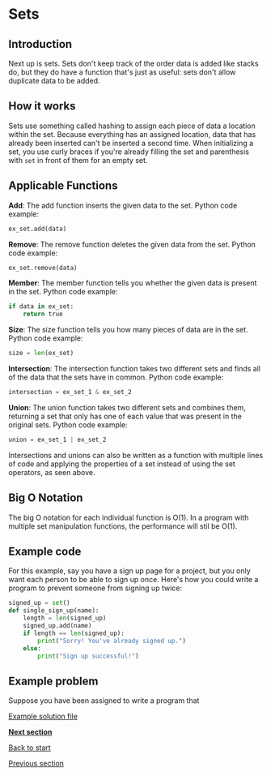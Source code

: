 # Sets

## Introduction

Next up is sets. Sets don't keep track of the order data is added like stacks do, but they do have a function that's just as useful: sets don't allow duplicate data to be added.

## How it works

Sets use something called hashing to assign each piece of data a location within the set. Because everything has an assigned location, data that has already been inserted can't be inserted a second time. When initializing a set, you use curly braces if you're already filling the set and parenthesis with `set` in front of them for an empty set.

## Applicable Functions

**Add**: The add function inserts the given data to the set. Python code example:

```python
ex_set.add(data)
```

**Remove**: The remove function deletes the given data from the set. Python code example:

```python
ex_set.remove(data)
```

**Member**: The member function tells you whether the given data is present in the set. Python code example:

```python
if data in ex_set:
    return true
```

**Size**: The size function tells you how many pieces of data are in the set. Python code example:

```python
size = len(ex_set)
```

**Intersection**: The intersection function takes two different sets and finds all of the data that the sets have in common. Python code example:

```python
intersection = ex_set_1 & ex_set_2
```

**Union**: The union function takes two different sets and combines them, returning a set that only has one of each value that was present in the original sets. Python code example:

```python
union = ex_set_1 | ex_set_2
```

Intersections and unions can also be written as a function with multiple lines of code and applying the properties of a set instead of using the set operators, as seen above.

## Big O Notation

The big O notation for each individual function is O(1). In a program with multiple set manipulation functions, the performance will stil be O(1). 

## Example code

For this example, say you have a sign up page for a project, but you only want each person to be able to sign up once. Here's how you could write a program to prevent someone from signing up twice:

```python
signed_up = set()
def single_sign_up(name):
    length = len(signed_up)
    signed_up.add(name)
    if length == len(signed_up):
        print("Sorry! You've already signed up.")
    else:
        print("Sign up successful!")
```

## Example problem

Suppose you have been assigned to write a program that 

[Example solution file](set-ex-solution.py)

[**Next section**](3-trees.md)

[Back to start](0-welcome.md)

[Previous section](1-stacks.md)